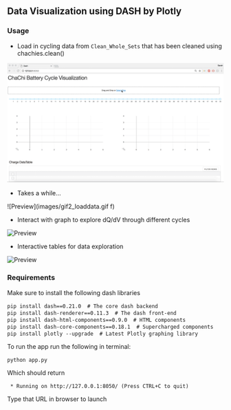 ## Data Visualization using DASH by Plotly 

### Usage
- Load in cycling data from ```Clean_Whole_Sets``` that has been cleaned using chachies.clean()  


![Preview](images/gif1_loaddata.gif)

- Takes a while...

![Preview](images/gif2_loaddata.gif f)

- Interact with graph to explore dQ/dV through different cycles 

![Preview](imagesgif3_interactivegraph.gif)

- Interactive tables for data exploration 

![Preview](images/gif4_interactivetable.gif)

### Requirements 
Make sure to install the following dash libraries
```
pip install dash==0.21.0  # The core dash backend
pip install dash-renderer==0.11.3  # The dash front-end
pip install dash-html-components==0.9.0  # HTML components
pip install dash-core-components==0.18.1  # Supercharged components
pip install plotly --upgrade  # Latest Plotly graphing library
```

To run the app run the following in terminal:
```
python app.py
```
Which should return
```
 * Running on http://127.0.0.1:8050/ (Press CTRL+C to quit)
```
Type that URL in browser to launch

